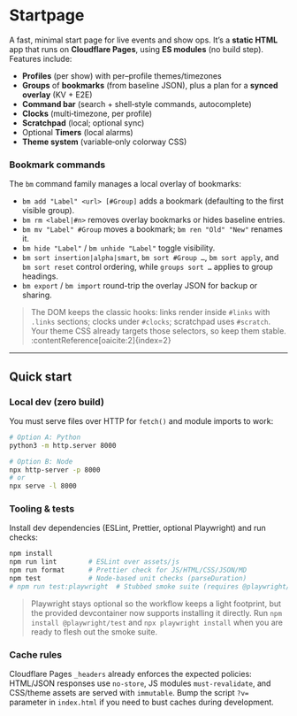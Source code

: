 # Startpage

A fast, minimal start page for live events and show ops. It’s a **static HTML** app that runs on **Cloudflare Pages**, using **ES modules** (no build step). Features include:

- **Profiles** (per show) with per–profile themes/timezones
- **Groups** of **bookmarks** (from baseline JSON), plus a plan for a **synced overlay** (KV + E2E)
- **Command bar** (search + shell‑style commands, autocomplete)
- **Clocks** (multi‑timezone, per profile)
- **Scratchpad** (local; optional sync)
- Optional **Timers** (local alarms)
- **Theme system** (variable‑only colorway CSS)

### Bookmark commands

The `bm` command family manages a local overlay of bookmarks:

- `bm add "Label" <url> [#Group]` adds a bookmark (defaulting to the first visible group).
- `bm rm <label|#n>` removes overlay bookmarks or hides baseline entries.
- `bm mv "Label" #Group` moves a bookmark; `bm ren "Old" "New"` renames it.
- `bm hide "Label"` / `bm unhide "Label"` toggle visibility.
- `bm sort insertion|alpha|smart`, `bm sort #Group …`, `bm sort apply`, and `bm sort reset` control ordering, while `groups sort …` applies to group headings.
- `bm export` / `bm import` round-trip the overlay JSON for backup or sharing.

> The DOM keeps the classic hooks: links render inside `#links` with `.links` sections; clocks under `#clocks`; scratchpad uses `#scratch`. Your theme CSS already targets those selectors, so keep them stable. :contentReference[oaicite:2]{index=2}

---

## Quick start

### Local dev (zero build)

You must serve files over HTTP for `fetch()` and module imports to work:

```bash
# Option A: Python
python3 -m http.server 8000

# Option B: Node
npx http-server -p 8000
# or
npx serve -l 8000
```

### Tooling & tests

Install dev dependencies (ESLint, Prettier, optional Playwright) and run checks:

```bash
npm install
npm run lint        # ESLint over assets/js
npm run format      # Prettier check for JS/HTML/CSS/JSON/MD
npm test            # Node-based unit checks (parseDuration)
# npm run test:playwright  # Stubbed smoke suite (requires @playwright/test)
```

> Playwright stays optional so the workflow keeps a light footprint, but the
> provided devcontainer now supports installing it directly. Run
> `npm install @playwright/test` and `npx playwright install` when you are ready
> to flesh out the smoke suite.

### Cache rules

Cloudflare Pages `_headers` already enforces the expected policies: HTML/JSON
responses use `no-store`, JS modules `must-revalidate`, and CSS/theme assets are
served with `immutable`. Bump the script `?v=` parameter in `index.html` if you
need to bust caches during development.
